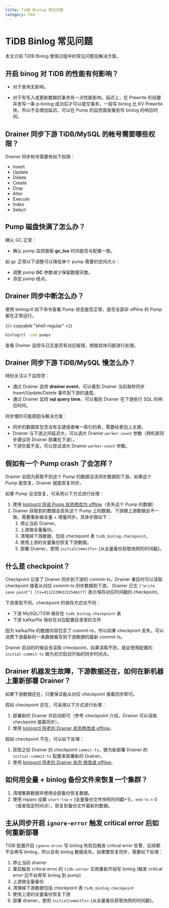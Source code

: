 ```yaml
---
title: TiDB Binlog 常见问题
category: FAQ
---
```


# TiDB Binlog 常见问题

本文介绍 TiDB Binlog 使用过程中的常见问题及解决方案。

## 开启 binog 对 TiDB 的性能有何影响？

- 对于查询无影响。

- 对于有写入或更新数据的事务有一点性能影响。延迟上，在 Prewrite 阶段要并发写一条 p-binlog 成功后才可以提交事务，一般写 binlog 比 KV Prewrite 快，所以不会增加延迟。可以在 Pump 的监控面板看到写 binlog 的响应时间。

## Drainer 同步下游 TiDB/MySQL 的帐号需要哪些权限？

Drainer 同步帐号需要有如下权限：

* Insert
* Update
* Delete
* Create
* Drop
* Alter
* Execute
* Index
* Select

## Pump 磁盘快满了怎么办？

确认 GC 正常：

- 确认 pump 监控面板 **gc_tso** 时间是否与配置一致。

如 gc 正常以下调整可以降低单个 pump 需要的空间大小：

- 调整 pump **GC** 参数减少保留数据天数。
- 添加 pump 结点。

## Drainer 同步中断怎么办？

使用 binlogctl 如下命令查看 Pump 状态是否正常，是否全部非 offline 的 Pump 都在正常运行。

{{< copyable "shell-regular" >}}

```bash
binlogctl -cmd pumps
```

查看 Drainer 监控与日志是否有对应报错，根据具体问题进行处理。

## Drainer 同步下游 TiDB/MySQL 慢怎么办？

特别关注以下监控项：

- 通过 Drainer 监控 **drainer event**，可以看到 Drainer 当前每秒同步 Insert/Update/Delete 事件到下游的速度。
- 通过 Drainer 监控 **sql query time**，可以看到 Drainer 在下游执行 SQL 的响应时间。

同步慢的可能原因与解决方案：

- 同步的数据库包含没有主键或者唯一索引的表，需要给表加上主键。
- Drainer 与下游之间延迟大，可以调大 Drainer `worker-count` 参数（跨机房同步建议将 Drainer 部署在下游）。
- 下游负载不高，可以尝试调大 Drainer `worker-count` 参数。

## 假如有一个 Pump crash 了会怎样？

Drainer 会因为获取不到这个 Pump 的数据没法同步数据到下游。如果这个 Pump 能恢复，Drainer 就能恢复同步。

如果 Pump 没法恢复，可采用以下方式进行处理：

1. 使用 [binlogctl 将该 Pump 状态修改为 offline](/dev/how-to/maintain/tidb-binlog.md)（丢失这个 Pump 的数据）
2. Drainer 获取到的数据会丢失这个 Pump 上的数据，下游跟上游数据会不一致，需要重新做全量 + 增量同步。具体步骤如下：
    1. 停止当前 Drainer。
    2. 上游做全量备份。
    3. 清理掉下游数据，包括 checkpoint 表 `tidb_binlog.checkpoint`。
    4. 使用上游的全量备份恢复下游数据。
    5. 部署 Drainer，使用 `initialCommitTs`= {从全量备份获取快照的时间戳}。

## 什么是 checkpoint？

Checkpoint 记录了 Drainer 同步到下游的 commit-ts，Drainer 重启时可以读取 checkpoint 接着从对应 commit-ts 同步数据到下游。
Drainer 日志 `["write save point"] [ts=411222863322546177]` 表示保存对应时间戳的 checkpoint。

下游类型不同，checkpoint 的保存方式也不同：

- 下游 MySQL/TiDB 保存在 `tidb_binlog.checkpoint` 表
- 下游 kafka/file 保存在对应配置目录里的文件

因为 kafka/file 的数据内容包含了 commit-ts，所以如果 checkpoint 丢失，可以消费下游最新的一条数据看写到下游数据的最新 commit-ts。

Drainer 启动的时候会去读取 checkpoint，如果读取不到，就会使用配置的 `initial-commit-ts` 做为初次启动开始的同步时间点。

## Drainer 机器发生故障，下游数据还在，如何在新机器上重新部署 Drainer？

如果下游数据还在，只要保证能从对应 checkpoint 接着同步即可。

假如 checkpoint 还在，可采用以下方式进行处理：

1. 部署新的 Drainer 并启动即可（参考 checkpoint 介绍，Drainer 可以读取 checkpoint 接着同步）。
2. 使用 [binlogctl 将老的 Drainer 状态修改成 offline](/dev/how-to/maintain/tidb-binlog.md)。

假如 checkpoint 不在，可以如下处理：

1. 获取之前 Drainer 的 checkpoint `commit-ts`，做为新部署 Drainer 的 `initial-commit-ts` 配置来部署新的 Drainer。
2. 使用 [binlogctl 将老的 Drainer 状态 修改成 offline](/dev/how-to/maintain/tidb-binlog.md)。

## 如何用全量 + binlog 备份文件来恢复一个集群？

1. 清理集群数据并使用全部备份恢复数据。
2. 使用 reparo 设置 `start-tso` = {全量备份文件快照时间戳+1}，`end-ts` = 0（或者指定时间点），恢复到备份文件最新的数据。

## 主从同步开启 `ignore-error` 触发 critical error 后如何重新部署

TiDB 配置开启 `ignore-error` 写 binlog 失败后触发 critical error 告警，后续都不会再写 binlog，所以会有 binlog 数据丢失。如果要恢复同步，需要如下处理：

1. 停止当前 drainer
2. 重启触发 critical error 的 `tidb-server` 实例重新开始写 binlog (触发 critical error 后不会再写 binlog 到 pump)
3. 上游做全量备份
4. 清理掉下游数据包括 checkpoint 表 `tidb_binlog.checkpoint`
5. 使用上游的全量备份恢复下游
6. 部署 drainer，使用 `initialCommitTs`= {从全量备份获取快照的时间戳}。
